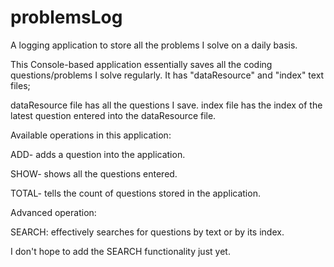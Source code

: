 # problemsLog
A logging application to store all the problems I solve on a daily basis.


   This Console-based application essentially saves all the coding questions/problems I solve regularly.
It has "dataResource" and "index" text files;

dataResource file has all the questions I save.
index file has the index of the latest question entered into the dataResource file.

Available operations in this application:

ADD- adds a question into the application.

SHOW- shows all the questions entered.

TOTAL- tells the count of questions stored in the application.

Advanced operation:

SEARCH: effectively searches for questions by text or by its index.

I don't hope to add the SEARCH functionality just yet. 

